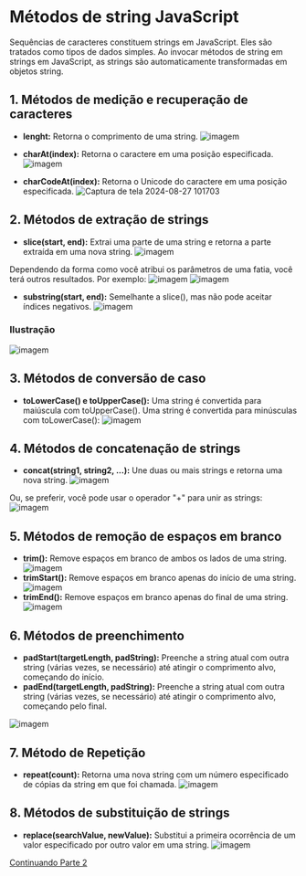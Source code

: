 # Métodos de string JavaScript
Sequências de caracteres constituem strings em JavaScript. Eles são tratados como tipos de dados simples. Ao invocar métodos de string em strings em JavaScript, as strings são automaticamente transformadas em objetos string.
## 1. Métodos de medição e recuperação de caracteres
- **lenght:** Retorna o comprimento de uma string.
![imagem](https://github.com/user-attachments/assets/d3c13bfe-171c-47e4-88c1-bde61e718306)

- **charAt(index):** Retorna o caractere em uma posição especificada.
![imagem](https://github.com/user-attachments/assets/75e9318b-84ee-446b-a41d-190370f9c788)

- **charCodeAt(index):** Retorna o Unicode do caractere em uma posição especificada.
![Captura de tela 2024-08-27 101703](https://github.com/user-attachments/assets/a5dd416c-673b-49e9-bb98-1c6bebc51485)

## 2. Métodos de extração de strings
- **slice(start, end):** Extrai uma parte de uma string e retorna a parte extraída em uma nova string.
![imagem](https://github.com/user-attachments/assets/dd7b4765-252c-4706-9510-9caddb7a669a)

Dependendo da forma como você atribui os parâmetros de uma fatia, você terá outros resultados. Por exemplo:
![imagem](https://github.com/user-attachments/assets/d1fdfc9f-7175-431b-9437-ce61d3e837b8)
![imagem](https://github.com/user-attachments/assets/cfa798a5-ae5e-4e9c-804f-4dc2829f7a0e)

- **substring(start, end):** Semelhante a slice(), mas não pode aceitar índices negativos.
![imagem](https://github.com/user-attachments/assets/38a2478d-d17a-44b3-b465-84fbf634a80e)
### Ilustração
![imagem](https://github.com/user-attachments/assets/157d4e22-1460-49ab-9ece-895f6a844502)

## 3. Métodos de conversão de caso
- **toLowerCase() e toUpperCase():** Uma string é convertida para maiúscula com toUpperCase(). Uma string é convertida para minúsculas com toLowerCase():
![imagem](https://github.com/user-attachments/assets/091412e3-949a-40a4-963d-b43abc214a18)

## 4. Métodos de concatenação de strings
- **concat(string1, string2, ...):** Une duas ou mais strings e retorna uma nova string.
![imagem](https://github.com/user-attachments/assets/59bb39fe-3657-4023-8f46-461c2bfe31de)

Ou, se preferir, você pode usar o operador "+" para unir as strings:
![imagem](https://github.com/user-attachments/assets/bf57b525-ebdf-4b20-b0f2-792aebc106e8)
## 5. Métodos de remoção de espaços em branco
- **trim():** Remove espaços em branco de ambos os lados de uma string.
![imagem](https://github.com/user-attachments/assets/46d81370-efd2-43f4-a89c-f45c77d43862)
- **trimStart():** Remove espaços em branco apenas do início de uma string.
![imagem](https://github.com/user-attachments/assets/a85bdb9d-3572-4b27-a885-5416444a751a)
- **trimEnd():** Remove espaços em branco apenas do final de uma string.
![imagem](https://github.com/user-attachments/assets/5b244241-0b33-4967-bfe9-6d583fa9ebe0)
## 6. Métodos de preenchimento
- **padStart(targetLength, padString):** Preenche a string atual com outra string (várias vezes, se necessário) até atingir o comprimento alvo, começando do início.
- **padEnd(targetLength, padString):** Preenche a string atual com outra string (várias vezes, se necessário) até atingir o comprimento alvo, começando pelo final.

![imagem](https://github.com/user-attachments/assets/1d2f76c6-e9a9-454e-9ef7-638194ecaebb)

## 7. Método de Repetição
- **repeat(count):** Retorna uma nova string com um número especificado de cópias da string em que foi chamada.
![imagem](https://github.com/user-attachments/assets/ff911e4f-df7f-4081-9705-a94472839dae)

## 8. Métodos de substituição de strings
- **replace(searchValue, newValue):** Substitui a primeira ocorrência de um valor especificado por outro valor em uma string.
![imagem](https://github.com/user-attachments/assets/35468e09-fbc7-4906-9a7f-29efb6cf57fb)

[Continuando Parte 2](https://github.com/Karlos-Eduardo-Mrqs/Construction-Html-Css-Javascript/blob/Test/Intera%C3%A7%C3%A3o-Javascript/Modulo%205%20-%20Manipula%C3%A7%C3%A3o%20de%20Dados/Strings-N%C3%BAmero_10/BuscaComStrings.md)
